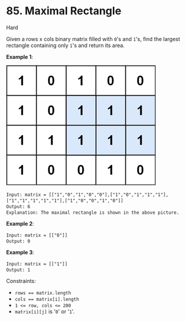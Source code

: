 # 85. Maximal Rectangle 
    
Hard

Given a rows x cols binary matrix filled with `0`'s and `1`'s, 
find the largest rectangle containing only `1`'s and return 
its area.

**Example 1**:

![ex1](ex1.jpg)
```
Input: matrix = [["1","0","1","0","0"],["1","0","1","1","1"],["1","1","1","1","1"],["1","0","0","1","0"]]
Output: 6
Explanation: The maximal rectangle is shown in the above picture.
```

**Example 2**:
```
Input: matrix = [["0"]]
Output: 0
```

**Example 3**:
```
Input: matrix = [["1"]]
Output: 1
```

Constraints:

* `rows == matrix.length`
* `cols == matrix[i].length`
* `1 <= row, cols <= 200`
* `matrix[i][j]` is '`0`' or '`1`'.
